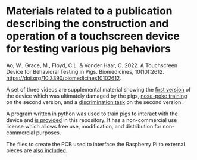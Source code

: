 # Materials related to a  publication describing the construction and operation of a touchscreen device for testing various pig behaviors
Ao, W., Grace, M., Floyd, C.L. & Vonder Haar, C. 2022. A Touchscreen Device for Behavioral Testing in Pigs. Biomedicines, 10(10):2612.
<br/>https://doi.org/10.3390/biomedicines10102612.

A set of three videos are supplemental material showing the [first version](<Supplemental Videos/S1.mp4>) of the device which was ultimately damaged by the pigs, [nose-poke training](<Supplemental Videos/S2.mp4>) on the second version, and a [discrimination task](<Supplemental Videos/S3.mp4>) on the second version.

A program written in python was used to train pigs to interact with the device and [is provided](<Programs and PCB/>) in this repository. It has a non-commercial use license which allows free use, modification, and distribution for non-commercial purposes.

The files to create the PCB used to interface the Raspberry Pi to external pieces are [also included](<Programs and PCB/>).
